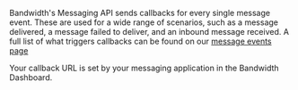 Bandwidth's Messaging API sends callbacks for every single message event. These are used for a wide range of scenarios, such as a message delivered, a message failed to deliver, and an inbound message received. A full list of what triggers callbacks can be found on our [message events page](../callbacks/messageEvents.md)

Your callback URL is set by your messaging application in the Bandwidth Dashboard.

